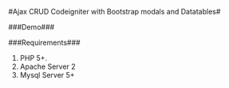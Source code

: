 #Ajax CRUD Codeigniter with Bootstrap modals and Datatables#

###Demo###



###Requirements###

1. PHP 5+.
2. Apache Server 2
3. Mysql Server 5+


